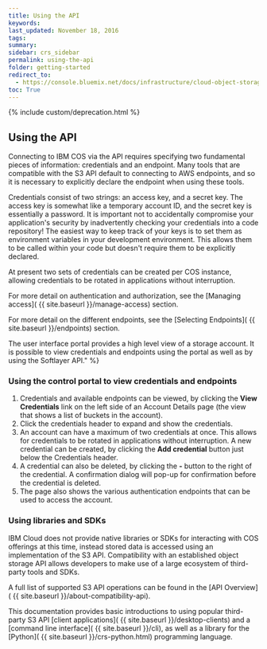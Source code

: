 ```yaml
---
title: Using the API
keywords:
last_updated: November 18, 2016
tags:
summary:
sidebar: crs_sidebar
permalink: using-the-api
folder: getting-started
redirect_to:
  - https://console.bluemix.net/docs/infrastructure/cloud-object-storage-infrastructure/about-api.html
toc: True
---
```


{% include custom/deprecation.html %}

## Using the API

Connecting to IBM COS via the API requires specifying two fundamental pieces of information: credentials and an endpoint. Many tools that are compatible with the S3 API default to connecting to AWS endpoints, and so it is necessary to explicitly declare the endpoint when using these tools.

Credentials consist of two strings: an access key, and a secret key.  The access key is somewhat like a temporary account ID, and the secret key is essentially a password.  It is important not to accidentally compromise your application's security by inadvertently checking your credentials into a code repository! The easiest way to keep track of your keys is to set them as environment variables in your development environment.  This allows them to be called within your code but doesn't require them to be explicitly declared.

At present two sets of credentials can be created per COS instance, allowing credentials to be rotated in applications without interruption.

For more detail on authentication and authorization, see the [Managing access]( {{ site.baseurl }}/manage-access) section.

For more detail on the different endpoints, see the [Selecting Endpoints]( {{ site.baseurl }}/endpoints) section.


The user interface portal provides a high level view of a storage account. It is possible to view credentials and endpoints using the portal as well as by using the Softlayer API." %}

### Using the control portal to view credentials and endpoints
1. Credentials and available endpoints can be viewed, by clicking the  **View Credentials** link on the left side of an Account Details page (the view that shows a list of buckets in the account).
2. Click the credentials header to expand and show the credentials.
3. An account can have a maximum of two credentials at once. This allows for credentials to be rotated in applications without interruption. A new credential can be created, by clicking the **Add credential** button just below the Credentials header.
4. A credential can also be deleted, by clicking the **-** button to the right of the credential. A confirmation dialog will pop-up for confirmation before the credential is deleted.
5. The page also shows the various authentication endpoints that can be used to access the account.

### Using libraries and SDKs

IBM Cloud does not provide native libraries or SDKs for interacting with COS offerings at this time, instead stored data is accessed using an implementation of the S3 API. Compatibility with an established object storage API allows developers to make use of a large ecosystem of third-party tools and SDKs.

A full list of supported S3 API operations can be found in the [API Overview]( {{ site.baseurl }}/about-compatibility-api).

This documentation provides basic introductions to using popular third-party S3 API [client applications]( {{ site.baseurl }}/desktop-clients) and a [command line interface]( {{ site.baseurl }}/cli), as well as a library for the [Python]( {{ site.baseurl }}/crs-python.html) programming language.
